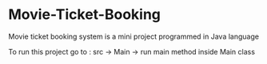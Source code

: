 # Movie-Ticket-Booking
Movie ticket booking system is a mini project programmed in Java language

To run this project go to : src -> Main -> run main method inside Main class

